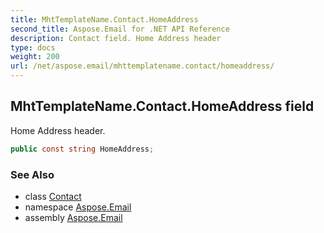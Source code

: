 ```yaml
---
title: MhtTemplateName.Contact.HomeAddress
second_title: Aspose.Email for .NET API Reference
description: Contact field. Home Address header
type: docs
weight: 200
url: /net/aspose.email/mhttemplatename.contact/homeaddress/
---
```

## MhtTemplateName.Contact.HomeAddress field

Home Address header.

```csharp
public const string HomeAddress;
```

### See Also

* class [Contact](../)
* namespace [Aspose.Email](../../mhttemplatename.contact/)
* assembly [Aspose.Email](../../../)


